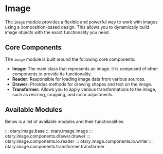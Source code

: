 # Image

The `image` module provides a flexible and powerful way to work with images using a composition-based design. This allows you to dynamically build image objects with the exact functionality you need.

## Core Components

The `image` module is built around the following core components:

- **Image:** The main class that represents an image. It is composed of other components to provide its functionality.
- **Reader:** Responsible for loading image data from various sources.
- **Drawer:** Provides methods for drawing shapes and text on the image.
- **Transformer:** Allows you to apply various transformations to the image, such as resizing, cropping, and color adjustments.

## Available Modules

Below is a list of available modules and their functionalities:

::: otary.image.base
::: otary.image.image
::: otary.image.components.drawer.drawer
::: otary.image.components.io.reader
::: otary.image.components.io.writer
::: otary.image.components.transformer.transformer
